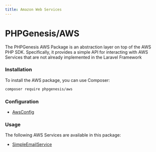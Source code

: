 ```yaml
---
title: Amazon Web Services
---
```


# PHPGenesis/AWS

The PHPGenesis AWS Package is an abstraction layer on top of the AWS PHP SDK. Specifically, it provides a simple API for interacting
with AWS Services that are not already implemented in the Laravel Framework

### Installation

To install the AWS package, you can use Composer:

```bash
composer require phpgenesis/aws
```

### Configuration

- [AwsConfig](./Configuration.md)


### Usage

The following AWS Services are available in this package:

- [SimpleEmailService](./Services/SimpleEmailService/README.md)
